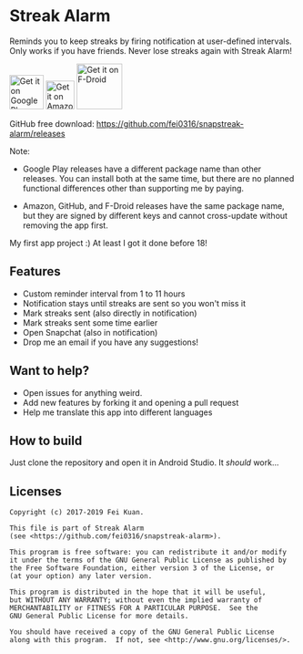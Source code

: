 # Streak Alarm
Reminds you to keep streaks by firing notification at user-defined intervals. Only works if you have friends.
Never lose streaks again with Streak Alarm!

<a href='https://play.google.com/store/apps/details?id=com.iatfei.streakalarm.play'><img alt='Get it on Google Play' src='https://play.google.com/intl/en_us/badges/images/generic/en_badge_web_generic.png' height=60/></a>
<a href='http://www.amazon.com/gp/mas/dl/android?p=com.iatfei.streakalarm'><img alt='Get it on Amazon Appstore' src='https://images-na.ssl-images-amazon.com/images/G/01/mobile-apps/devportal2/res/images/amazon-appstore-badge-english-black.png' height=50/></a>
[<img src="https://f-droid.org/badge/get-it-on.png"       alt="Get it on F-Droid"       height="80">](https://f-droid.org/app/com.iatfei.streakalarm)


GitHub free download: <a href='https://github.com/fei0316/snapstreak-alarm/releases'>https://github.com/fei0316/snapstreak-alarm/releases</a>


Note:

 * Google Play releases have a different package name than other releases. You can install both at the same time, but there are no planned functional differences other than supporting me by paying. 

 * Amazon, GitHub, and F-Droid releases have the same package name, but they are signed by different keys and cannot cross-update without removing the app first.


My first app project :) At least I got it done before 18!

## Features
* Custom reminder interval from 1 to 11 hours
* Notification stays until streaks are sent so you won't miss it
* Mark streaks sent (also directly in notification)
* Mark streaks sent some time earlier
* Open Snapchat (also in notification)
* Drop me an email if you have any suggestions!

## Want to help?
* Open issues for anything weird.
* Add new features by forking it and opening a pull request
* Help me translate this app into different languages

## How to build
Just clone the repository and open it in Android Studio. It *should* work...

## Licenses
```
Copyright (c) 2017-2019 Fei Kuan.

This file is part of Streak Alarm
(see <https://github.com/fei0316/snapstreak-alarm>).

This program is free software: you can redistribute it and/or modify
it under the terms of the GNU General Public License as published by
the Free Software Foundation, either version 3 of the License, or
(at your option) any later version.

This program is distributed in the hope that it will be useful,
but WITHOUT ANY WARRANTY; without even the implied warranty of
MERCHANTABILITY or FITNESS FOR A PARTICULAR PURPOSE.  See the
GNU General Public License for more details.

You should have received a copy of the GNU General Public License
along with this program.  If not, see <http://www.gnu.org/licenses/>.
```
